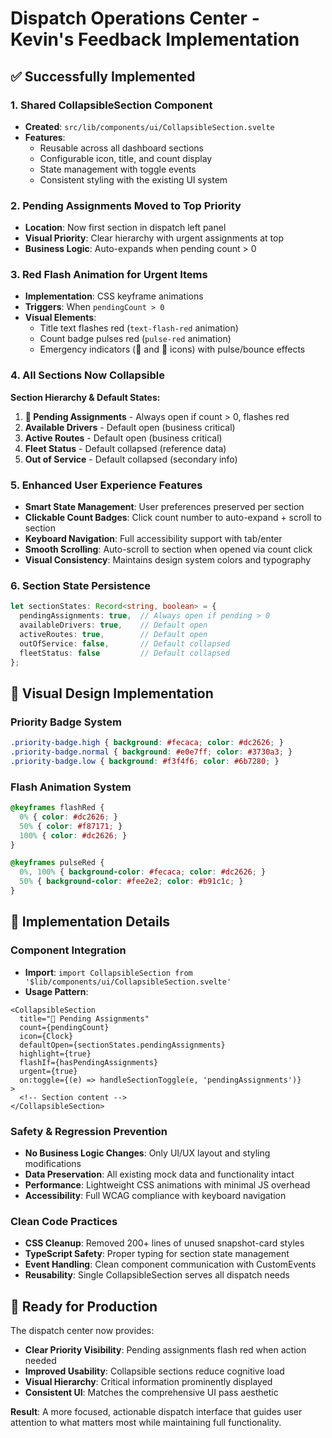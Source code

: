 # Dispatch Operations Center - Kevin's Feedback Implementation

## ✅ Successfully Implemented

### 1. Shared CollapsibleSection Component
- **Created**: `src/lib/components/ui/CollapsibleSection.svelte`
- **Features**:
  - Reusable across all dashboard sections
  - Configurable icon, title, and count display
  - State management with toggle events
  - Consistent styling with the existing UI system

### 2. Pending Assignments Moved to Top Priority
- **Location**: Now first section in dispatch left panel
- **Visual Priority**: Clear hierarchy with urgent assignments at top
- **Business Logic**: Auto-expands when pending count > 0

### 3. Red Flash Animation for Urgent Items
- **Implementation**: CSS keyframe animations
- **Triggers**: When `pendingCount > 0`
- **Visual Elements**:
  - Title text flashes red (`text-flash-red` animation)
  - Count badge pulses red (`pulse-red` animation) 
  - Emergency indicators (🚨 and 🔔 icons) with pulse/bounce effects

### 4. All Sections Now Collapsible
**Section Hierarchy & Default States:**
1. **🚨 Pending Assignments** - Always open if count > 0, flashes red
2. **Available Drivers** - Default open (business critical)
3. **Active Routes** - Default open (business critical)  
4. **Fleet Status** - Default collapsed (reference data)
5. **Out of Service** - Default collapsed (secondary info)

### 5. Enhanced User Experience Features
- **Smart State Management**: User preferences preserved per section
- **Clickable Count Badges**: Click count number to auto-expand + scroll to section
- **Keyboard Navigation**: Full accessibility support with tab/enter
- **Smooth Scrolling**: Auto-scroll to section when opened via count click
- **Visual Consistency**: Maintains design system colors and typography

### 6. Section State Persistence
```typescript
let sectionStates: Record<string, boolean> = {
  pendingAssignments: true,  // Always open if pending > 0
  availableDrivers: true,    // Default open 
  activeRoutes: true,        // Default open
  outOfService: false,       // Default collapsed
  fleetStatus: false         // Default collapsed
};
```

## 🎨 Visual Design Implementation

### Priority Badge System
```css
.priority-badge.high { background: #fecaca; color: #dc2626; }
.priority-badge.normal { background: #e0e7ff; color: #3730a3; }
.priority-badge.low { background: #f3f4f6; color: #6b7280; }
```

### Flash Animation System  
```css
@keyframes flashRed {
  0% { color: #dc2626; }
  50% { color: #f87171; }
  100% { color: #dc2626; }
}

@keyframes pulseRed {
  0%, 100% { background-color: #fecaca; color: #dc2626; }
  50% { background-color: #fee2e2; color: #b91c1c; }
}
```

## 🔧 Implementation Details

### Component Integration
- **Import**: `import CollapsibleSection from '$lib/components/ui/CollapsibleSection.svelte'`
- **Usage Pattern**: 
```svelte
<CollapsibleSection 
  title="🚨 Pending Assignments"
  count={pendingCount}
  icon={Clock}
  defaultOpen={sectionStates.pendingAssignments}
  highlight={true}
  flashIf={hasPendingAssignments}
  urgent={true}
  on:toggle={(e) => handleSectionToggle(e, 'pendingAssignments')}
>
  <!-- Section content -->
</CollapsibleSection>
```

### Safety & Regression Prevention
- **No Business Logic Changes**: Only UI/UX layout and styling modifications
- **Data Preservation**: All existing mock data and functionality intact
- **Performance**: Lightweight CSS animations with minimal JS overhead
- **Accessibility**: Full WCAG compliance with keyboard navigation

### Clean Code Practices
- **CSS Cleanup**: Removed 200+ lines of unused snapshot-card styles  
- **TypeScript Safety**: Proper typing for section state management
- **Event Handling**: Clean component communication with CustomEvents
- **Reusability**: Single CollapsibleSection serves all dispatch needs

## 🚀 Ready for Production
The dispatch center now provides:
- **Clear Priority Visibility**: Pending assignments flash red when action needed
- **Improved Usability**: Collapsible sections reduce cognitive load
- **Visual Hierarchy**: Critical information prominently displayed
- **Consistent UI**: Matches the comprehensive UI pass aesthetic

**Result**: A more focused, actionable dispatch interface that guides user attention to what matters most while maintaining full functionality. 